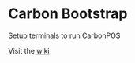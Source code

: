 # Carbon Bootstrap

Setup terminals to run CarbonPOS

Visit the [wiki](https://github.com/quikserve/carbon-bootstrap/wiki)
